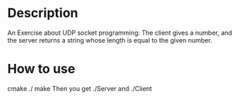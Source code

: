 # Description
An Exercise about UDP socket programming:
The client gives a number, and the server returns a string whose length is equal to the given number.

# How to use
cmake ./
make
Then you get ./Server and ./Client
